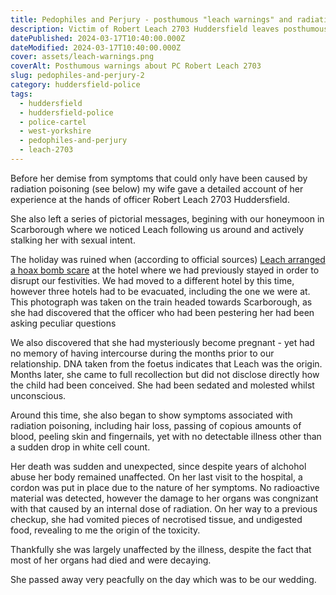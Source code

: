 ```yaml
---
title: Pedophiles and Perjury - posthumous "leach warnings" and radiation alert
description: Victim of Robert Leach 2703 Huddersfield leaves posthumous messages
datePublished: 2024-03-17T10:40:00.000Z
dateModified: 2024-03-17T10:40:00.000Z
cover: assets/leach-warnings.png
coverAlt: Posthumous warnings about PC Robert Leach 2703
slug: pedophiles-and-perjury-2
category: huddersfield-police
tags:
  - huddersfield
  - huddersfield-police
  - police-cartel
  - west-yorkshire
  - pedophiles-and-perjury
  - leach-2703
---
```


Before her demise from symptoms that could only have been caused by radiation poisoning (see below)
my wife gave a detailed account of her experience at the hands of officer Robert Leach 2703 Huddersfield.

She also left a series of pictorial messages, begining with our honeymoon in Scarborough where we
noticed Leach following us around and actively stalking her with sexual intent.

The holiday was ruined when (according to official sources) [Leach arranged a hoax bomb scare](https://www.examinerlive.co.uk/news/local-news/scarborough-bomb-scare-grand-hotel-21754783)
at the hotel where we had previously stayed in order to disrupt our festivities. 
We had moved to a different hotel by this time, however three hotels had to be evacuated, including the one we were at.
This photograph was taken on the train headed towards Scarborough, as she had discovered that the officer who had been pestering her 
had been asking peculiar questions

We also discovered that she had mysteriously become pregnant - yet had no memory of having intercourse during the months 
prior to our relationship. DNA taken from the foetus indicates that Leach was the origin.
Months later, she came to full recollection but did not disclose directly how the child had been conceived.
She had been sedated and molested whilst unconscious.

Around this time, she also began to show symptoms associated with radiation poisoning, including hair loss,
passing of copious amounts of blood, peeling skin and fingernails, yet with no detectable illness other than
a sudden drop in white cell count.

Her death was sudden and unexpected, since despite years of alchohol abuse her body remained unaffected.
On her last visit to the hospital, a cordon was put in place due to the nature of her symptoms.
No radioactive material was detected, however the damage to her organs was congnizant with that caused by
an internal dose of radiation.  On her way to a previous checkup, she had vomited pieces of necrotised
tissue, and undigested food, revealing to me the origin of the toxicity.


Thankfully she was largely unaffected by the illness, despite the fact
that most of her organs had died and were decaying.

She passed away very peacfully on the day which was to be our wedding.

